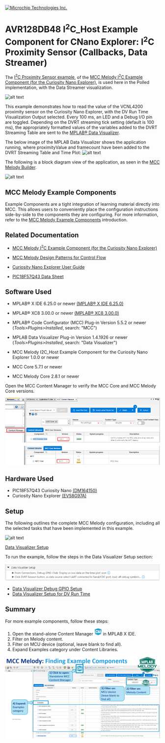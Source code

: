 <!-- MPAE-19445 Please do not change this logo with link -->

<a target="_blank" href="https://www.microchip.com/" id="top-of-page">
   <picture>
      <source media="(prefers-color-scheme: light)" srcset="images/mchp_logo_light.png" width="350">
      <source media="(prefers-color-scheme: dark)" srcset="images/mchp_logo_dark.png" width="350">
      <img alt="Microchip Technologies Inc." src="https://www.microchip.com/content/experience-fragments/mchp/en_us/site/header/master/_jcr_content/root/responsivegrid/header/logo.coreimg.100.300.png/1605828081463/microchip.png">
   </picture>
</a>

# AVR128DB48 I<sup>2</sup>C_Host Example Component for CNano Explorer: I<sup>2</sup>C Proximity Sensor (Callbacks, Data Streamer)

The [I<sup>2</sup>C Proximity Sensor example](https://onlinedocs.microchip.com/v2/keyword-lookup?keyword=I2C.HOST.EX.RUNNING.I2C.HOST.PROXIMITY.SENSOR&version=latest&redirect=true "I2C Proximity Sensor example"
), of the [MCC Melody I<sup>2</sup>C Example Component (for the Curiosity Nano Explorer)](https://onlinedocs.microchip.com/v2/keyword-lookup?keyword=I2C.HOST.EXAMPLE.COMPONENT&version=latest&redirect=true "MCC Melody I<sup>2</sup>C Example Component for the Curiosity Nano Explorer"
), is used here in the Polled implementation, with the Data Streamer visualization. 

![alt text](images/pic18f57q43-i2c-proximity-sensor-polled-dvrt_intro.png)

This example demonstrates how to read the value of the VCNL4200 proximity sensor on the Curiosity Nano Explorer, with the DV Run Time Visualization Output selected. Every 100 ms, an LED and a Debug I/O pin are toggled. Depending on the DVRT streaming tick setting (default is 100 ms), the appropriately formatted values of the variables added to the DVRT Streaming Table are sent to the [MPLAB® Data Visualizer](https://www.microchip.com/en-us/tools-resources/debug/mplab-data-visualizer "MPLAB® Data Visualizer").  

The below image of the MPLAB Data Visualizer shows the application running, where proximityValue and framecount have been added to the DVRT Streaming Table and Time Plot: 
![alt text](images/pic18f57q43-i2c-proximity-sensor-polled-dvrt.png)

The following is a block diagram view of the application, as seen in the [MCC Melody Builder](https://onlinedocs.microchip.com/v2/keyword-lookup?keyword=MCC.MELODY.BUILDER&version=latest&redirect=true "MCC Melody Builder"). 

![alt text](images/pic18f57q43-i2c-proximity-sensor-polled-dvrt_builder.png)

## MCC Melody Example Components
Example Components are a tight integration of learning material directly into MCC. This allows users to conveniently place the configuration instructions side-by-side to the components they are configuring. For more information, refer to the [MCC Melody Example Components](https://onlinedocs.microchip.com/v2/keyword-lookup?keyword=MCC.MELODY.EXAMPLES&version=latest&redirect=true) introduction. 


## Related Documentation

- [MCC Melody I<sup>2</sup>C Example Component (for the Curiosity Nano Explorer)](https://onlinedocs.microchip.com/v2/keyword-lookup?keyword=I2C.HOST.EXAMPLE.COMPONENT&version=latest&redirect=true "MCC Melody I<sup>2</sup>C Example Component for the Curiosity Nano Explorer")
- [MCC Melody Design Patterns for Control Flow](https://onlinedocs.microchip.com/v2/keyword-lookup?keyword=I2C.HOST.EXAMPLE.COMPONENT&version=latest&redirect=true "MCC Melody I<sup>2</sup>C Example Component for the Curiosity Nano Explorer")

- [Curiosity Nano Explorer User Guide](https://ww1.microchip.com/downloads/aemDocuments/documents/MCU08/ProductDocuments/UserGuides/PIC18F57Q43-Curiosity-Nano-HW-UserGuide-DS40002186B.pdf "Curiosity Nano Explorer Users Guide")

- [PIC18F57Q43 Data Sheet](https://ww1.microchip.com/downloads/aemDocuments/documents/MCU08/ProductDocuments/DataSheets/PIC18F27-47-57Q43-Data-Sheet-40002147F.pdf "PIC18F57Q43 Data Sheet")

## Software Used
- MPLAB® X IDE 6.25.0 or newer [(MPLAB® X IDE 6.25.0)](https://www.microchip.com/en-us/development-tools-tools-and-software/mplab-x-ide)
- MPLAB® XC8 3.00.0 or newer [(MPLAB® XC8 3.00.0)](https://www.microchip.com/en-us/tools-resources/develop/mplab-xc-compilers/xc8)

- MPLAB® Code Configurator (MCC) Plug-in Version 5.5.2 or newer (*Tools>Plugins>Installed*, search: "MCC")
- MPLAB Data Visualizer Plug-in Version 1.4.1926 or newer (*Tools>Plugins>Installed*, search: "Data Visualizer")
- MCC Melody I2C_Host Example Component for the Curiosity Nano Explorer 1.0.0 or newer
- MCC Core 5.7.1 or newer 
- MCC Melody Core 2.8.1 or newer

Open the MCC Content Manager to verify the MCC Core and MCC Melody Core versions. 

![alt text](images/MCC_Melody_Core_and_MCC_Core.png)

## Hardware Used
- PIC18F57Q43 Curiosity Nano [(DM164150)](https://www.microchip.com/en-us/development-tool/DM164150)
- Curiosity Nano Explorer [(EV58G97A)](https://www.microchip.com/en-us/development-tool/EV58G97A)


## Setup

The following outlines the complete MCC Melody configuration, including all the selected tasks that have been implemented in this example.

![alt text](images/pic18f57q43-i2c-proximity-sensor-polled-dvrt_configurations.png)

[Data Visualizer Setup](https://onlinedocs.microchip.com/v2/keyword-lookup?keyword=I2C.HOST.DATA.VISUALIZER.SETUP&version=latest&redirect=true) 

To run the example, follow the steps in the Data Visualizer Setup section: 

![Data Visualizer Setup](images/I2C_Host_Example_Data_Visualizer_Setup.png)

- [Data Visualizer Debug GPIO Setup](https://onlinedocs.microchip.com/v2/keyword-lookup?keyword=I2C.HOST.EX.DV.DEBUG.IO&version=latest&redirect=true)
- [Data Visualizer Setup for DV Run Time](https://onlinedocs.microchip.com/v2/keyword-lookup?keyword=I2C.HOST.EX.DVRUNTIME.CONFIG&version=latest&redirect=true) 

## Summary
For more example components, follow these steps: 

1) Open the stand-alone Content Manager ![CM_icon](images/Icon-MPLAB-CM24.png) in MPLAB X IDE. 
2) Filter on Melody content.
3) Filter on MCU device (optional, leave blank to find all).
4) Expand Examples category under Content Libraries. 

![Standalone_CM](images/MCC_Melody_Example_Components_CM_Filters.png) 
